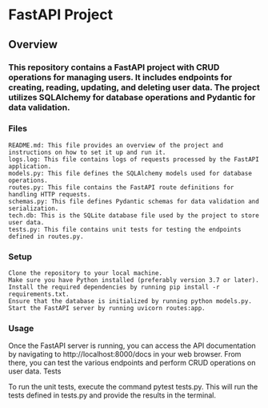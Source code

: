 # FastAPI Project
## Overview

### This repository contains a FastAPI project with CRUD operations for managing users. It includes endpoints for creating, reading, updating, and deleting user data. The project utilizes SQLAlchemy for database operations and Pydantic for data validation.
### Files

    README.md: This file provides an overview of the project and instructions on how to set it up and run it.
    logs.log: This file contains logs of requests processed by the FastAPI application.
    models.py: This file defines the SQLAlchemy models used for database operations.
    routes.py: This file contains the FastAPI route definitions for handling HTTP requests.
    schemas.py: This file defines Pydantic schemas for data validation and serialization.
    tech.db: This is the SQLite database file used by the project to store user data.
    tests.py: This file contains unit tests for testing the endpoints defined in routes.py.

### Setup

    Clone the repository to your local machine.
    Make sure you have Python installed (preferably version 3.7 or later).
    Install the required dependencies by running pip install -r requirements.txt.
    Ensure that the database is initialized by running python models.py.
    Start the FastAPI server by running uvicorn routes:app.

### Usage

Once the FastAPI server is running, you can access the API documentation by navigating to http://localhost:8000/docs in your web browser. From there, you can test the various endpoints and perform CRUD operations on user data.
Tests

To run the unit tests, execute the command pytest tests.py. This will run the tests defined in tests.py and provide the results in the terminal.

